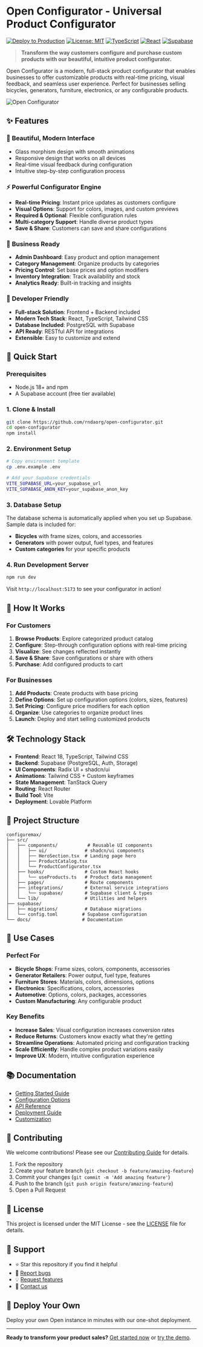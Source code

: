 # Open Configurator - Universal Product Configurator

[![Deploy to Production](https://img.shields.io/badge/deploy-production-green)](https://lovable.dev)
[![License: MIT](https://img.shields.io/badge/License-MIT-yellow.svg)](https://opensource.org/licenses/MIT)
[![TypeScript](https://img.shields.io/badge/TypeScript-007ACC?style=flat&logo=typescript&logoColor=white)](https://www.typescriptlang.org/)
[![React](https://img.shields.io/badge/React-20232A?style=flat&logo=react&logoColor=61DAFB)](https://reactjs.org/)
[![Supabase](https://img.shields.io/badge/Supabase-181818?style=flat&logo=supabase&logoColor=white)](https://supabase.com/)

> **Transform the way customers configure and purchase custom products with our beautiful, intuitive product configurator.**

Open Configurator is a modern, full-stack product configurator that enables businesses to offer customizable products with real-time pricing, visual feedback, and seamless user experience. Perfect for businesses selling bicycles, generators, furniture, electronics, or any configurable products.


![Open Configurator](<img width="1200" height="600" fit="crop" crop="center" alt="image" src="https://ibb.co/gF6dkDym" />)

## ✨ Features

### 🎨 **Beautiful, Modern Interface**
- Glass morphism design with smooth animations
- Responsive design that works on all devices
- Real-time visual feedback during configuration
- Intuitive step-by-step configuration process

### ⚡ **Powerful Configurator Engine**
- **Real-time Pricing**: Instant price updates as customers configure
- **Visual Options**: Support for colors, images, and custom previews
- **Required & Optional**: Flexible configuration rules
- **Multi-category Support**: Handle diverse product types
- **Save & Share**: Customers can save and share configurations

### 🏢 **Business Ready**
- **Admin Dashboard**: Easy product and option management
- **Category Management**: Organize products by categories
- **Pricing Control**: Set base prices and option modifiers
- **Inventory Integration**: Track availability and stock
- **Analytics Ready**: Built-in tracking and insights

### 🔧 **Developer Friendly**
- **Full-stack Solution**: Frontend + Backend included
- **Modern Tech Stack**: React, TypeScript, Tailwind CSS
- **Database Included**: PostgreSQL with Supabase
- **API Ready**: RESTful API for integrations
- **Extensible**: Easy to customize and extend

## 🚀 Quick Start

### Prerequisites
- Node.js 18+ and npm
- A Supabase account (free tier available)

### 1. Clone & Install
```bash
git clone https://github.com/rndaorg/open-configurator.git
cd open-configurator
npm install
```

### 2. Environment Setup
```bash
# Copy environment template
cp .env.example .env

# Add your Supabase credentials
VITE_SUPABASE_URL=your_supabase_url
VITE_SUPABASE_ANON_KEY=your_supabase_anon_key
```

### 3. Database Setup
The database schema is automatically applied when you set up Supabase. Sample data is included for:
- **Bicycles** with frame sizes, colors, and accessories
- **Generators** with power output, fuel types, and features
- **Custom categories** for your specific products

### 4. Run Development Server
```bash
npm run dev
```
Visit `http://localhost:5173` to see your configurator in action!

## 📖 How It Works

### For Customers
1. **Browse Products**: Explore categorized product catalog
2. **Configure**: Step-through configuration options with real-time pricing
3. **Visualize**: See changes reflected instantly
4. **Save & Share**: Save configurations or share with others
5. **Purchase**: Add configured products to cart

### For Businesses
1. **Add Products**: Create products with base pricing
2. **Define Options**: Set up configuration options (colors, sizes, features)
3. **Set Pricing**: Configure price modifiers for each option
4. **Organize**: Use categories to organize product lines
5. **Launch**: Deploy and start selling customized products

## 🛠 Technology Stack

- **Frontend**: React 18, TypeScript, Tailwind CSS
- **Backend**: Supabase (PostgreSQL, Auth, Storage)
- **UI Components**: Radix UI + shadcn/ui
- **Animations**: Tailwind CSS + Custom keyframes
- **State Management**: TanStack Query
- **Routing**: React Router
- **Build Tool**: Vite
- **Deployment**: Lovable Platform

## 📁 Project Structure

```
configuremax/
├── src/
│   ├── components/           # Reusable UI components
│   │   ├── ui/              # shadcn/ui components
│   │   ├── HeroSection.tsx  # Landing page hero
│   │   ├── ProductCatalog.tsx
│   │   └── ProductConfigurator.tsx
│   ├── hooks/               # Custom React hooks
│   │   └── useProducts.ts   # Product data management
│   ├── pages/               # Route components
│   ├── integrations/        # External service integrations
│   │   └── supabase/        # Supabase client & types
│   └── lib/                 # Utilities and helpers
├── supabase/
│   ├── migrations/          # Database migrations
│   └── config.toml         # Supabase configuration
└── docs/                   # Documentation
```

## 🎯 Use Cases

### **Perfect For**
- **Bicycle Shops**: Frame sizes, colors, components, accessories
- **Generator Retailers**: Power output, fuel type, features
- **Furniture Stores**: Materials, colors, dimensions, options
- **Electronics**: Specifications, colors, accessories
- **Automotive**: Options, colors, packages, accessories
- **Custom Manufacturing**: Any configurable product

### **Key Benefits**
- **Increase Sales**: Visual configuration increases conversion rates
- **Reduce Returns**: Customers know exactly what they're getting
- **Streamline Operations**: Automated pricing and configuration tracking
- **Scale Efficiently**: Handle complex product variations easily
- **Improve UX**: Modern, intuitive configuration experience

## 📚 Documentation

- [Getting Started Guide](docs/getting-started.md)
- [Configuration Options](docs/configuration.md)
- [API Reference](docs/api.md)
- [Deployment Guide](docs/deployment.md)
- [Customization](docs/customization.md)

## 🤝 Contributing

We welcome contributions! Please see our [Contributing Guide](CONTRIBUTING.md) for details.

1. Fork the repository
2. Create your feature branch (`git checkout -b feature/amazing-feature`)
3. Commit your changes (`git commit -m 'Add amazing feature'`)
4. Push to the branch (`git push origin feature/amazing-feature`)
5. Open a Pull Request

## 📄 License

This project is licensed under the MIT License - see the [LICENSE](LICENSE) file for details.

## 🌟 Support

- ⭐ Star this repository if you find it helpful
- 🐛 [Report bugs](https://github.com/your-username/configuremax/issues)
- 💡 [Request features](https://github.com/your-username/configuremax/issues)
- 📧 [Contact us](mailto:support@configuremax.com)

## 🚀 Deploy Your Own

Deploy your own Open  instance in minutes with our one-shot deployment.

---

**Ready to transform your product sales?** [Get started now](https://lovable.dev) or [try the demo](https://configuremax-demo.lovable.app).
